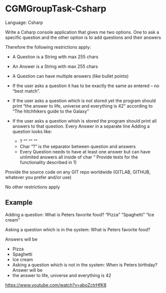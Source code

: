 # CGMGroupTask-Csharp

Language: Csharp

 

Write a Csharp console application that gives me two options. One to ask a specific question and the other option is to add questions and their answers
 

Therefore the following restrictions apply:

- A Question is a String with max 255 chars
- An Answer is a String with max 255 chars
- A Question can have multiple answers (like bullet points)
- If the user asks a question it has to be exactly the same as entered – no “best match”.
- If the user asks a question which is not stored yet the program should print “the answer to life, universe and everything is 42” according to “The hitchhikers guide to the Galaxy”
- If the user asks a question whish is  stored the program should print all answers to that question. Every Answer in a separate line
Adding a question looks like:

    - <question>? “<answer1>” “<answer2>” “<answerX>”
    - Char “?” is the separator between question and answers
    - Every Question needs to have at least one answer but can have unlimited answers all inside of char “
Provide tests for the functionality described in 1)

Provide the source code on any GIT repo worldwide (GITLAB, GITHUB, whatever you prefer and/or use)

 No other restrictions apply
 



## Example

Adding a question:
What is Peters favorite food? “Pizza” “Spaghetti” “Ice cream”

Asking a question which is in the system:
What is Peters favorite food?

Answers will be
 - Pizza
 - Spaghetti
 - Ice cream
 - Asking a question which is not in the system:
When is Peters birthday?
Answer will be
 - the answer to life, universe and everything is 42
 

https://www.youtube.com/watch?v=aboZctrHfK8

